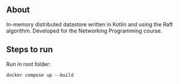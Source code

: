 ## About

In-memory distributed datastore written in Kotlin and using the 
Raft algorithm. Developed for the Networking Programming course.

## Steps to run

Run in root folder:
```
docker compose up --build
```

